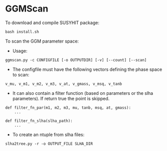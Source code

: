 GGMScan
========

To download and compile SUSYHIT package:

    bash install.sh



To scan the GGM parameter space:

* Usage:

```
ggmscan.py -c CONFIGFILE [-o OUTPUTDIR] [-v] [--count] [--scan]
```

* The configfile must have the following vectors defining the phase space to scan:

```
v_mu, v_m1, v_m2, v_m3, v_at, v_gmass, v_msq, v_tanb
```

* It can also contain a filter function (based on parameters or the slha parameters). If return true the point is skipped.

```
def filter_fn_par(m1, m2, m3, mu, tanb, msq, at, gmass):
    ...

def filter_fn_slha(slha_path):
    ...
```


* To create an ntuple from slha files:

```
slha2tree.py -r -o OUTPUT_FILE SLHA_DIR
```
